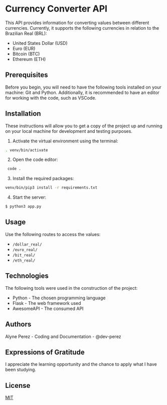 # Currency Converter API

This API provides information for converting values between different currencies. Currently, it supports the following currencies in relation to the Brazilian Real (BRL):

- United States Dollar (USD)
- Euro (EUR)
- Bitcoin (BTC)
- Ethereum (ETH)

## Prerequisites
Before you begin, you will need to have the following tools installed on your machine: Git and Python. Additionally, it is recommended to have an editor for working with the code, such as VSCode.

## Installation
These instructions will allow you to get a copy of the project up and running on your local machine for development and testing purposes.

1. Activate the virtual environment using the terminal:
 ```bash
. venv/bin/activate
```
2. Open the code editor:
```bash
 code .
```
3. Install the required packages: 
```bash
venv/bin/pip3 install -r requirements.txt
```

4. Start the server: 

```bash
$ python3 app.py
```

## Usage

Use the following routes to access the values:
- `/dollar_real/`
- `/euro_real/`
- `/bit_real/`
- `/eth_real/`


## Technologies

The following tools were used in the construction of the project:

- Python - The chosen programming language
- Flask - The web framework used
- AwesomeAPI - The consumed API

## Authors

Alyne Perez - Coding and Documentation - @dev-perez

## Expressions of Gratitude
I appreciate the learning opportunity and the chance to apply what I have been studying.

## License

[MIT](https://choosealicense.com/licenses/mit/)